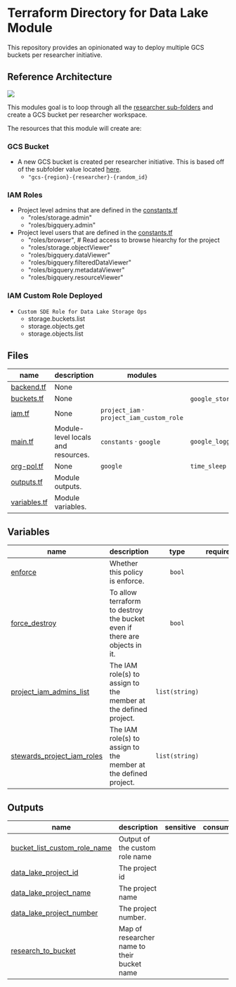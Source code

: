 # Terraform Directory for Data Lake Module

This repository provides an opinionated way to deploy multiple GCS buckets per researcher initiative.

## Reference Architecture
![](../../../docs/data-lake-resources.png)

This modules goal is to loop through all the [researcher sub-folders](../folders/variables.tf#L1) and create a GCS bucket per researcher workspace.


The resources that this module will create are:

### GCS Bucket
* A new GCS bucket is created per researcher initiative. This is based off of the subfolder value located [here](../folders/variables.tf#L1).
    - `"gcs-{region}-{researcher}-{random_id}`


### IAM Roles
* Project level admins that are defined in the [constants.tf](../constants/constants.tf#L18)
    - "roles/storage.admin"
    - "roles/bigquery.admin"
* Project level users that are defined in the [constants.tf](../constants/constants.tf#L19)
    - "roles/browser", # Read access to browse hiearchy for the project
    - "roles/storage.objectViewer"
    - "roles/bigquery.dataViewer"
    - "roles/bigquery.filteredDataViewer"
    - "roles/bigquery.metadataViewer"
    - "roles/bigquery.resourceViewer"

### IAM Custom Role Deployed

* `Custom SDE Role for Data Lake Storage Ops`
    * storage.buckets.list
    * storage.objects.get
    * storage.objects.list


<!-- TFDOC OPTS files:1 show_extra:1 -->
<!-- BEGIN TFDOC -->

## Files

| name | description | modules | resources |
|---|---|---|---|
| [backend.tf](./backend.tf) | None |  |  |
| [buckets.tf](./buckets.tf) | None |  | <code>google_storage_bucket</code> · <code>random_id</code> |
| [iam.tf](./iam.tf) | None | <code>project_iam</code> · <code>project_iam_custom_role</code> |  |
| [main.tf](./main.tf) | Module-level locals and resources. | <code>constants</code> · <code>google</code> | <code>google_logging_project_bucket_config</code> |
| [org-pol.tf](./org-pol.tf) | None | <code>google</code> | <code>time_sleep</code> |
| [outputs.tf](./outputs.tf) | Module outputs. |  |  |
| [variables.tf](./variables.tf) | Module variables. |  |  |

## Variables

| name | description | type | required | default | producer |
|---|---|:---:|:---:|:---:|:---:|
| [enforce](variables.tf#L5) | Whether this policy is enforce. | <code>bool</code> |  | <code>true</code> |  |
| [force_destroy](variables.tf#L53) | To allow terraform to destroy the bucket even if there are objects in it. | <code>bool</code> |  | <code>true</code> |  |
| [project_iam_admins_list](variables.tf#L15) | The IAM role(s) to assign to the member at the defined project. | <code>list&#40;string&#41;</code> |  | <code title="&#91;&#10;  &#34;roles&#47;storage.admin&#34;,&#10;  &#34;roles&#47;bigquery.admin&#34;,&#10;&#93;">&#91;&#8230;&#93;</code> |  |
| [stewards_project_iam_roles](variables.tf#L25) | The IAM role(s) to assign to the member at the defined project. | <code>list&#40;string&#41;</code> |  | <code title="&#91;&#10;  &#34;roles&#47;browser&#34;, &#35; Read access to browse hiearchy for the project&#10;  &#34;roles&#47;storage.objectViewer&#34;,&#10;  &#34;roles&#47;bigquery.dataViewer&#34;,&#10;  &#34;roles&#47;bigquery.filteredDataViewer&#34;,&#10;  &#34;roles&#47;bigquery.metadataViewer&#34;,&#10;  &#34;roles&#47;bigquery.resourceViewer&#34;,&#10;&#93;">&#91;&#8230;&#93;</code> |  |

## Outputs

| name | description | sensitive | consumers |
|---|---|:---:|---|
| [bucket_list_custom_role_name](outputs.tf#L29) | Output of the custom role name |  |  |
| [data_lake_project_id](outputs.tf#L5) | The project id |  |  |
| [data_lake_project_name](outputs.tf#L11) | The project name |  |  |
| [data_lake_project_number](outputs.tf#L17) | The project number. |  |  |
| [research_to_bucket](outputs.tf#L23) | Map of researcher name to their bucket name |  |  |

<!-- END TFDOC -->
